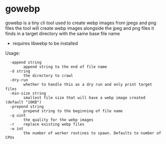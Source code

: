 # gowebp

gowebp is a tiny cli tool used to create webp images from jpegs and png files
the tool will create webp images alongside the jpeg and png files it finds in a target
directory with the same base file name

- requires libwebp to be installed

Usage:
```
  -append string
        append string to the end of file name
  -d string
        the directory to crawl
  -dry-run
        whether to handle this as a dry run and only print target files
  -min-size string
        smallest file size that will have a webp image created (default "10KB")
  -prepend string
        prepend string to the beginning of file name
  -q uint
        the quality for the webp images
  -r    replace existing webp files
  -w int
        the number of worker routines to spawn. Defaults to number of CPUs
```

